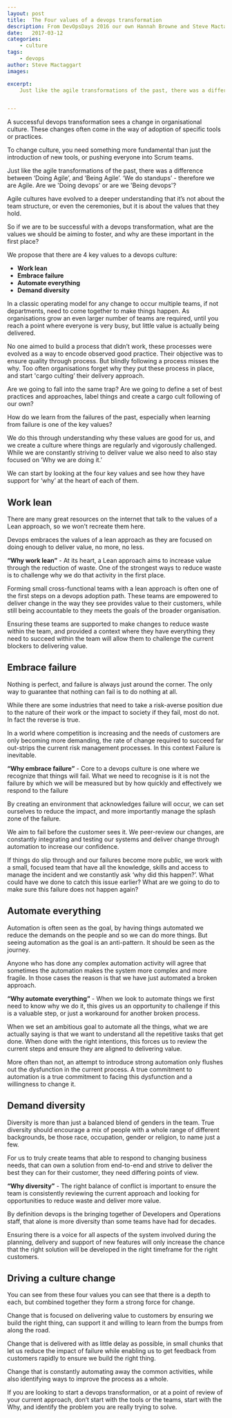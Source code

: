 ```yaml
---
layout: post
title:  The Four values of a devops transformation
description: From DevOpsDays 2016 our own Hannah Browne and Steve Mactaggart explore why we do what we do.
date:   2017-03-12
categories:
    - culture
tags:
    - devops
author: Steve Mactaggart
images:

excerpt:
    Just like the agile transformations of the past, there was a difference between ‘Doing Agile’, and ‘Being Agile’.  ‘We do standups’ - therefore we are Agile. Are we 'Doing devops' or are we 'Being devops'?


---
```


A successful devops transformation sees a change in organisational culture. These changes often come in the way of adoption of specific tools or practices.

To change culture, you need something more fundamental than just the introduction of new tools, or pushing everyone into Scrum teams.

Just like the agile transformations of the past, there was a difference between ‘Doing Agile’, and ‘Being Agile’.  ‘We do standups’ - therefore we are Agile. Are we 'Doing devops' or are we 'Being devops'?

Agile cultures have evolved to a deeper understanding that it’s not about the team structure, or even the ceremonies, but it is about the values that they hold.

So if we are to be successful with a devops transformation, what are the values we should be aiming to foster, and why are these important in the first place?

We propose that there are 4 key values to a devops culture:
* **Work lean**
* **Embrace failure**
* **Automate everything**
* **Demand diversity**

In a classic operating model for any change to occur multiple teams, if not departments, need to come together to make things happen. As organisations grow an even larger number of teams are required, until you reach a point where everyone is very busy, but little value is actually being delivered.

No one aimed to build a process that didn’t work, these processes were evolved as a way to encode observed good practice. Their objective was to ensure quality through process. But blindly following a process misses the why. Too often organisations forget why they put these process in place, and start 'cargo culting’ their delivery approach.

Are we going to fall into the same trap? Are we going to define a set of best practices and approaches, label things and create a cargo cult following of our own?

How do we learn from the failures of the past, especially when learning from failure is one of the key values?

We do this through understanding why these values are good for us, and we create a culture where things are regularly and vigorously challenged.  While we are constantly striving to deliver value we also need to also stay focused on ‘Why we are doing it.’

We can start by looking at the four key values and see how they have support for ‘why’ at the heart of each of them.

## Work lean
There are many great resources on the internet that talk to the values of a Lean approach, so we won’t recreate them here.  

Devops embraces the values of a lean approach as they are focused on doing enough to deliver value, no more, no less.  

**“Why work lean”** - At its heart, a Lean approach aims to increase value through the reduction of waste. One of the strongest ways to reduce waste is to challenge why we do that activity in the first place.

Forming small cross-functional teams with a lean approach is often one of the first steps on a devops adoption path.  These teams are empowered to deliver change in the way they see provides value to their customers, while still being accountable to they meets the goals of the broader organisation.

Ensuring these teams are supported to make changes to reduce waste within the team, and provided a context where they have everything they need to succeed within the team will allow them to challenge the current blockers to delivering value.

## Embrace failure
Nothing is perfect, and failure is always just around the corner.  The only way to guarantee that nothing can fail is to do nothing at all.

While there are some industries that need to take a risk-averse position due to the nature of their work or the impact to society if they fail, most do not.  In fact the reverse is true.

In a world where competition is increasing and the needs of customers are only becoming more demanding, the rate of change required to succeed far out-strips the current risk management processes.  In this context Failure is inevitable.

**“Why embrace failure”** - Core to a devops culture is one where we recognize that things will fail. What we need to recognise is it is not the failure by which we will be measured but by how quickly and effectively we respond to the failure

By creating an environment that acknowledges failure will occur, we can set ourselves to reduce the impact, and more importantly manage the splash zone of the failure.

We aim to fail before the customer sees it.  We peer-review our changes, are constantly integrating and testing our systems and deliver change through automation to increase our confidence.

If things do slip through and our failures become more public, we work with a small, focused team that have all the knowledge, skills and access to manage the incident and we constantly ask ‘why did this happen?’.  What could have we done to catch this issue earlier? What are we going to do to make sure this failure does not happen again?

## Automate everything
Automation is often seen as the goal, by having things automated we reduce the demands on the people and so we can do more things.  But seeing automation as the goal is an anti-pattern.  It should be seen as the journey.

Anyone who has done any complex automation activity will agree that sometimes the automation makes the system more complex and more fragile.  In those cases the reason is that we have just automated a broken approach.

**“Why automate everything”** - When we look to automate things we first need to know why we do it, this gives us an opportunity to challenge if this is a valuable step, or just a workaround for another broken process.

When we set an ambitious goal to automate all the things, what we are actually saying is that we want to understand all the repetitive tasks that get done. When done with the right intentions, this forces us to review the current steps and ensure they are aligned to delivering value.

More often than not, an attempt to introduce strong automation only flushes out the dysfunction in the current process.  A true commitment to automation is a true commitment to facing this dysfunction and a willingness to change it.

## Demand diversity
Diversity is more than just a balanced blend of genders in the team.  True diversity should encourage a mix of people with a whole range of different backgrounds, be those race, occupation, gender or religion, to name just a few.

For us to truly create teams that able to respond to changing business needs, that can own a solution from end-to-end and strive to deliver the best they can for their customer, they need differing points of view.

**“Why diversity”** - The right balance of conflict is important to ensure the team is consistently reviewing the current approach and looking for opportunities to reduce waste and deliver more value.

By definition devops is the bringing together of Developers and Operations staff, that alone is more diversity than some teams have had for decades.

Ensuring there is a voice for all aspects of the system involved during the planning, delivery and support of new features will only increase the chance that the right solution will be developed in the right timeframe for the right customers.

## Driving a culture change

You can see from these four values you can see that there is a depth to each, but combined together they form a strong force for change.  

Change that is focused on delivering value to customers by ensuring we build the right thing, can support it and willing to learn from the bumps from along the road.  

Change that is delivered with as little delay as possible, in small chunks that let us reduce the impact of failure while enabling us to get feedback from customers rapidly to ensure we build the right thing.  

Change that is constantly automating away the common activities, while also identifying ways to improve the process as a whole.


If you are looking to start a devops transformation, or at a point of review of your current approach, don’t start with the tools or the teams, start with the Why, and identify the problem you are really trying to solve.
